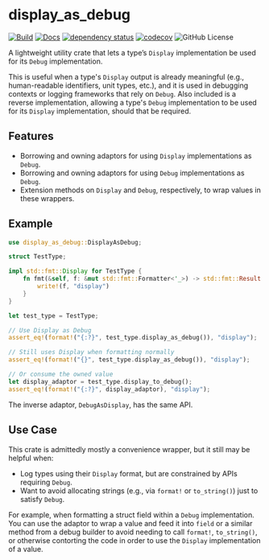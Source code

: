 # display_as_debug

[![Build](https://github.com/MaxMahem/display_as_debug/actions/workflows/build.yml/badge.svg)](https://github.com/MaxMahem/display_as_debug/actions/workflows/build.yml)
[![Docs](https://github.com/MaxMahem/display_as_debug/actions/workflows/docs.yml/badge.svg)](https://MaxMahem.github.io/display_as_debug/display_as_debug/index.html)
[![dependency status](https://deps.rs/repo/github/MaxMahem/display_as_debug/status.svg)](https://deps.rs/repo/github/MaxMahem/display_as_debug)
[![codecov](https://codecov.io/github/MaxMahem/display_as_debug/graph/badge.svg?token=JezdbWA8pp)](https://codecov.io/github/MaxMahem/display_as_debug)
![GitHub License](https://img.shields.io/github/license/MaxMahem/display_as_debug)

A lightweight utility crate that lets a type’s `Display` implementation be used for its `Debug` implementation.

This is useful when a type's `Display` output is already meaningful (e.g., human-readable identifiers, unit types, etc.), and it is used in debugging contexts or logging frameworks that rely on `Debug`. Also included is a reverse implementation, allowing a type's `Debug` implementation to be used for its `Display` implementation, should that be required.

## Features
- Borrowing and owning adaptors for using `Display` implementations as `Debug`.
- Borrowing and owning adaptors for using `Debug` implementations as `Debug`.
- Extension methods on `Display` and `Debug`, respectively, to wrap values in these wrappers.

## Example
```rust
use display_as_debug::DisplayAsDebug;

struct TestType;

impl std::fmt::Display for TestType {
    fn fmt(&self, f: &mut std::fmt::Formatter<'_>) -> std::fmt::Result {
        write!(f, "display")
    }
}

let test_type = TestType;

// Use Display as Debug
assert_eq!(format!("{:?}", test_type.display_as_debug()), "display");

// Still uses Display when formatting normally
assert_eq!(format!("{}", test_type.display_as_debug()), "display");

// Or consume the owned value
let display_adaptor = test_type.display_to_debug();
assert_eq!(format!("{:?}", display_adaptor), "display");
```

The inverse adaptor, `DebugAsDisplay`, has the same API.

## Use Case
This crate is admittedly mostly a convenience wrapper, but it still may be helpful when:
- Log types using their `Display` format, but are constrained by APIs requiring `Debug`.
- Want to avoid allocating strings (e.g., via `format!` or `to_string()`) just to satisfy `Debug`.

For example, when formatting a struct field within a `Debug` implementation. You can use the adaptor to wrap a value and feed it into `field` or a similar method from a debug builder to avoid needing to call `format!`, `to_string()`, or otherwise contorting the code in order to use the `Display` implementation of a value.
